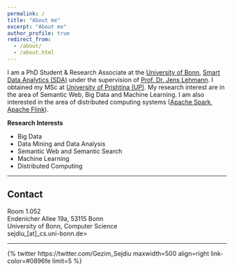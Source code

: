 ```yaml
---
permalink: /
title: "About me"
excerpt: "About me"
author_profile: true
redirect_from: 
  - /about/
  - /about.html
---
```


I am a PhD Student & Research Associate at the [University of Bonn](https://www.uni-bonn.de/), [Smart Data Analytics (SDA)](http://sda.tech) under the supervision of [Prof. Dr. Jens Lehmann](http://jens-lehmann.org/). I obtained my MSc at [University of Prishtina (UP)](http://uni-pr.edu/). My research interest are in the area of Semantic Web, Big Data and Machine Learning. I am also interested in the area of distributed computing systems ([Apache Spark](http://spark.apache.org/), [Apache Flink](http://flink.apache.org/)).

**Research Interests**
 * Big Data
 * Data Mining and Data Analysis
 * Semantic Web and Semantic Search
 * Machine Learning
 * Distributed Computing
<hr>

**Contact**
------
Room 1.052  
Endenicher Allee 19a, 53115 Bonn  
University of Bonn, Computer Science  
sejdiu_[at]_cs.uni-bonn.de>
<hr>
<div class='jekyll-twitter-plugin'>
          {% twitter https://twitter.com/Gezim_Sejdiu maxwidth=500 align=right link-color=#0896fe limit=5 %}
</div>
